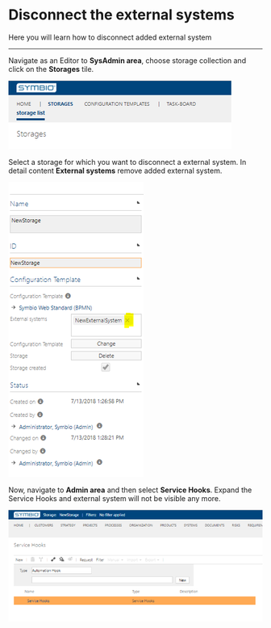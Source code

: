 # Disconnect the external systems

Here you will learn how to disconnect added external system

---

Navigate as an Editor to **SysAdmin area**, choose storage collection and click on the **Storages** tile.

![Navigate to storages](./media/NavigateToStorages.png "Navigate to storages")

Select a storage for which you want to disconnect a external system. In detail content **External systems** remove added external system.

![Remove external system](./media/RemoveExternalSystem.png "Remove external system")

Now, navigate to **Admin area** and then select **Service Hooks**.
Expand the Service Hooks and external system will not be visible any more.

![Removed external system](./media/RemovedExternalSystem.png "Removed external system")
